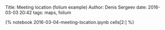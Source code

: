 Title: Meeting location (folium example)
Author: Denis Sergeev
date: 2016-03-03 20:42
tags: maps, folium

{% notebook 2016-03-04-meeting-location.ipynb cells[2:] %}
